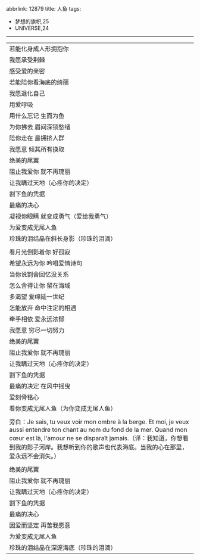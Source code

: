 abbrlink: 12879
title: 人鱼
tags:
  - 梦想的旗帜,25
  - UNIVERSE,24
---
|      |
|--|
|若能化身成人形拥抱你|
|我愿承受荆棘|
|感受爱的亲密|
|若能陪你看海底的绮丽|
|我愿退化自己|
|用爱呼吸|
|用什么忘记 生而为鱼|
|为你拂去 眉间深锁愁绪|
|陪你走在 最拥挤人群|
|我愿意 倾其所有换取|
|绝美的尾翼|
|阻止我爱你 就不再瑰丽|
|让我瞒过天地（心疼你的决定）|
|割下鱼的凭据|
|最痛的决心|
|凝视你眼睛 就变成勇气（爱给我勇气）|
|为爱变成无尾人鱼|
|珍珠的泪结晶在斜长身影（珍珠的泪滴）|
|      |
|看月光倒影着你 好孤寂|
|希望永远为你 吟唱爱情诗句|
|当你说割舍回忆没关系|
|怎么舍得让你 留在海域|
|多渴望 爱绵延一世纪|
|怎能放弃 命中注定的相遇|
|牵手相依 爱永远浓郁|
|我愿意 穷尽一切努力|
|绝美的尾翼|
|阻止我爱你 就不再瑰丽|
|让我瞒过天地（心疼你的决定）|
|割下鱼的凭据|
|最痛的决定 在风中摇曳|
|爱刻骨铭心|
|看你变成无尾人鱼（为你变成无尾人鱼）|
|      |
|旁白：Je sais, tu veux voir mon ombre à la berge. Et moi, je veux aussi entendre ton chant au nom du fond de la mer. Quand mon cœur est là, l'amour ne se disparaît jamais.（译：我知道，你想看到我的影子河岸。我想听到你的歌声也代表海底。当我的心在那里，爱永远不会消失。）|
|      |
|绝美的尾翼|
|阻止我爱你 就不再瑰丽|
|让我瞒过天地（心疼你的决定）|
|割下鱼的凭据|
|最痛的决心|
|因爱而坚定 再苦我愿意|
|为爱变成无尾人鱼|
|珍珠的泪结晶在深邃海底（珍珠的泪滴）|
